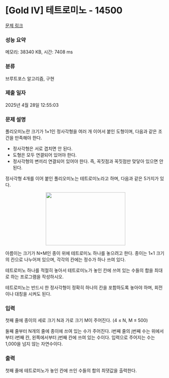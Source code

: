 # [Gold IV] 테트로미노 - 14500 

[문제 링크](https://www.acmicpc.net/problem/14500) 

### 성능 요약

메모리: 38340 KB, 시간: 7408 ms

### 분류

브루트포스 알고리즘, 구현

### 제출 일자

2025년 4월 28일 12:55:03

### 문제 설명

<p>폴리오미노란 크기가 1×1인 정사각형을 여러 개 이어서 붙인 도형이며, 다음과 같은 조건을 만족해야 한다.</p>

<ul>
	<li>정사각형은 서로 겹치면 안 된다.</li>
	<li>도형은 모두 연결되어 있어야 한다.</li>
	<li>정사각형의 변끼리 연결되어 있어야 한다. 즉, 꼭짓점과 꼭짓점만 맞닿아 있으면 안 된다.</li>
</ul>

<p>정사각형 4개를 이어 붙인 폴리오미노는 테트로미노라고 하며, 다음과 같은 5가지가 있다.</p>

<p style="text-align:center"><a href="https://commons.wikimedia.org/wiki/File:All_5_free_tetrominoes.svg"><img alt="" src="https://onlinejudgeimages.s3-ap-northeast-1.amazonaws.com/problem/14500/1.png" style="height:167px; width:250px"></a></p>

<p>아름이는 크기가 N×M인 종이 위에 테트로미노 하나를 놓으려고 한다. 종이는 1×1 크기의 칸으로 나누어져 있으며, 각각의 칸에는 정수가 하나 쓰여 있다.</p>

<p>테트로미노 하나를 적절히 놓아서 테트로미노가 놓인 칸에 쓰여 있는 수들의 합을 최대로 하는 프로그램을 작성하시오.</p>

<p>테트로미노는 반드시 한 정사각형이 정확히 하나의 칸을 포함하도록 놓아야 하며, 회전이나 대칭을 시켜도 된다.</p>

### 입력 

 <p>첫째 줄에 종이의 세로 크기 N과 가로 크기 M이 주어진다. (4 ≤ N, M ≤ 500)</p>

<p>둘째 줄부터 N개의 줄에 종이에 쓰여 있는 수가 주어진다. i번째 줄의 j번째 수는 위에서부터 i번째 칸, 왼쪽에서부터 j번째 칸에 쓰여 있는 수이다. 입력으로 주어지는 수는 1,000을 넘지 않는 자연수이다.</p>

### 출력 

 <p>첫째 줄에 테트로미노가 놓인 칸에 쓰인 수들의 합의 최댓값을 출력한다.</p>


